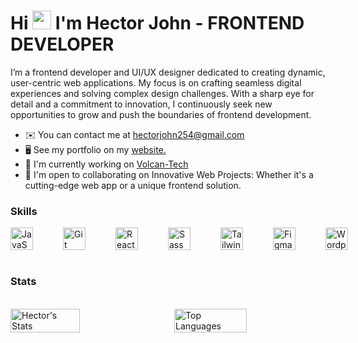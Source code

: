 # Hi <img src="https://user-images.githubusercontent.com/18350557/176309783-0785949b-9127-417c-8b55-ab5a4333674e.gif" width="30" height="30"> I'm Hector John - FRONTEND DEVELOPER

I’m a frontend developer and UI/UX designer dedicated to creating dynamic, user-centric web applications. My focus is on crafting seamless digital experiences and solving complex design challenges. With a sharp eye for detail and a commitment to innovation, I continuously seek new opportunities to grow and push the boundaries of frontend development.

* ✉️  You can contact me at [hectorjohn254@gmail.com](mailto:hectorjohn254@gmail.com) <br/>
* 🖥️  See my portfolio on my [website.](http://hector-john.vercel.app) <br/>
* 🚀  I'm currently working on [Volcan-Tech](https://volcan-tech.vercel.app/) <br/>
* 🤝  I'm open to collaborating on Innovative Web Projects: Whether it's a cutting-edge web app or a unique frontend solution. <br/>

### Skills

<div style="display: flex; align-items: start; gap: 3rem;">
  <img src="https://raw.githubusercontent.com/danielcranney/readme-generator/main/public/icons/skills/javascript-colored.svg" width="36" height="36" alt="JavaScript" />
  <img src="https://raw.githubusercontent.com/danielcranney/readme-generator/main/public/icons/skills/git-colored.svg" width="36" height="36" alt="Git" />
  <img src="https://raw.githubusercontent.com/danielcranney/readme-generator/main/public/icons/skills/react-colored.svg" width="36" height="36" alt="React" />
  <img src="https://raw.githubusercontent.com/danielcranney/readme-generator/main/public/icons/skills/sass-colored.svg" width="36" height="36" alt="Sass" />
  <img src="https://raw.githubusercontent.com/danielcranney/readme-generator/main/public/icons/skills/tailwindcss-colored.svg" width="36" height="36" alt="TailwindCSS" />
  <img src="https://raw.githubusercontent.com/danielcranney/readme-generator/main/public/icons/skills/figma-colored.svg" width="36" height="36" alt="Figma" />
  <img src="https://raw.githubusercontent.com/danielcranney/readme-generator/main/public/icons/skills/wordpress-colored.svg" width="36" height="36" alt="Wordpress" />
</div>

<br/>

### Stats





<br/>
<div style="display: flex; justify-content: space-between; width: 100%;">
  <img alt="Hector's Stats" align="left" width="47%" src="https://github-readme-stats.vercel.app/api?username=Hector-John&show_icons=true&theme=transparent">
  
  <img alt="Top Languages" align="right" width="48%" src="https://github-readme-stats.vercel.app/api/top-langs/?username=Hector-John&layout=compact&show_icons=true&theme=transparent">
</div>


